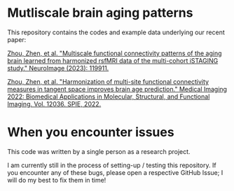 # Mutliscale brain aging patterns
 
This repository contains the codes and example data underlying our recent paper:

[Zhou, Zhen, et al. "Multiscale functional connectivity patterns of the aging brain learned from harmonized rsfMRI data of the multi-cohort iSTAGING study." NeuroImage (2023): 119911.](https://www.sciencedirect.com/science/article/pii/S1053811923000599)

[Zhou, Zhen, et al. "Harmonization of multi-site functional connectivity measures in tangent space improves brain age prediction." Medical Imaging 2022: Biomedical Applications in Molecular, Structural, and Functional Imaging. Vol. 12036. SPIE, 2022.](https://www.spiedigitallibrary.org/conference-proceedings-of-spie/12036/1203608/Harmonization-of-multi-site-functional-connectivity-measures-in-tangent-space/10.1117/12.2611557.full)

# When you encounter issues
This code was written by a single person as a research project.

I am currently still in the process of setting-up / testing this repository. If you encounter any of these bugs, please open a respective GitHub Issue; I will do my best to fix them in time!